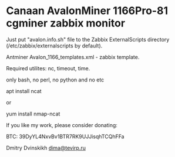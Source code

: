 # Canaan AvalonMiner 1166Pro-81 cgminer zabbix monitor

Just put "avalon.info.sh" file to the Zabbix ExternalScripts directory (/etc/zabbix/externalscripts by default).

Antminer Avalon_1166_templates.xml - zabbix template.

Required utilites: nc, timeout, time.

only bash, no perl, no python and no etc

apt install ncat

or

yum install nmap-ncat



If you like my work, please consider donating:

BTC: 39DyYL4NxvBv1BTR7RK9UJJisqhTCQhFFa

Dmitry Dvinskikh <dima@tevirp.ru>
